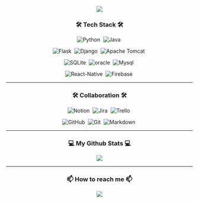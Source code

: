 <div align="center">
  <img src="https://capsule-render.vercel.app/api?type=waving&color=auto&height=300&section=header&text=Hello_World!%20👋&fontSize=75&animation=fadeIn&fontAlignY=38&desc=%This%20is%20Walter's%20GitHub!&descAlignY=60&descAlign=62"/>
  <h3>🛠 Tech Stack 🛠</h3>
  <!-- https://simpleicons.org/ -->

  ![Python](https://img.shields.io/badge/Python-35709E?style=flat&logo=Python&logoColor=white)&nbsp;
  ![Java](https://img.shields.io/badge/Java-EE7D0A?style=flat&logo=Java&logoColor=white)&nbsp;

  ![Flask](https://img.shields.io/badge/Flask-010101?style=flat&logo=Flask&logoColor=white)&nbsp;
  ![Django](https://img.shields.io/badge/Django-01392A?style=flat&logo=Django&logoColor=white)&nbsp;
  ![Apache Tomcat](https://img.shields.io/badge/Apache_Tomcat-CBA01A?style=flat&logo=apachetomcat&logoColor=black)&nbsp;

  ![SQLite](https://img.shields.io/badge/SQLite-BDCCE2?style=flat&logo=Sqlite&logoColor=black)&nbsp;
  ![oracle](https://img.shields.io/badge/oracle-F80000?style=flat&logo=Oracle&logoColor=white)&nbsp;
  ![Mysql](https://img.shields.io/badge/Mysql-3766AB?style=flat&logo=Mysql&logoColor=white)&nbsp;

  ![React-Native](https://img.shields.io/badge/React_Native-67D6F4?style=flat&logo=React&logoColor=black)&nbsp;
  ![Firebase](https://img.shields.io/badge/Firebase-F7CD51?style=flat&logo=Firebase&logoColor=black)&nbsp;

<hr>

  <h3>🛠 Collaboration 🛠</h3>

  ![Notion](https://img.shields.io/badge/Notion-white?style=flat&logo=notion&logoColor=black)&nbsp;
  ![Jira](https://img.shields.io/badge/Jira-2681F8?style=flat&logo=jira&logoColor=white)&nbsp;
  ![Trello](https://img.shields.io/badge/trello-266F9A?style=flat&logo=trello&logoColor=white)&nbsp;  
  
  ![GitHub](https://img.shields.io/badge/GitHub-white?style=flat&logo=github&logoColor=black)&nbsp;
  ![Git](https://img.shields.io/badge/Git-E25A38?style=flat&logo=git&logoColor=white)&nbsp;
  ![Markdown](https://img.shields.io/badge/Markdown-white?style=flat&logo=markdown&logoColor=black)&nbsp;
<hr>

  <h3>💻 My Github Stats 💻</h3>
  <img src="https://github-readme-stats.vercel.app/api?username=Ropering&show_icons=true">
<hr>
  
  <h3>📫 How to reach me 📫</h3>
  <a href="mailto:bonoboss1028@gmail.com"><img src="https://img.shields.io/badge/Gmail-d14836?style=flat&logo=Gmail&logoColor=white&link=bonoboss1028@gmail.com"/></a><br>


</div>

